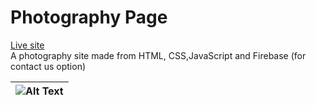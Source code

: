 # Photography Page

<p>
<a href="https://hardik-hi.github.io/portfolio">Live site</a><br/>
A photography site made from HTML, CSS,JavaScript and Firebase (for contact us option)
</p>


| ![Alt Text](https://github.com/Hardik-hi/portfolio/blob/master/portfolio.gif) |
| ------ |
